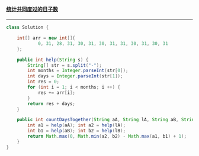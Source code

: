 #### <a href="https://leetcode.cn/problems/count-days-spent-together/">统计共同度过的日子数</a>

----------------

```java
class Solution {

    int[] arr = new int[]{
            0, 31, 28, 31, 30, 31, 30, 31, 31, 30, 31, 30, 31
    };

    public int help(String s) {
        String[] str = s.split("-");
        int months = Integer.parseInt(str[0]);
        int days = Integer.parseInt(str[1]);
        int res = 0;
        for (int i = 1; i < months; i ++) {
            res += arr[i];
        }
        return res + days;
    }

    public int countDaysTogether(String aA, String lA, String aB, String lB) {
        int a1 = help(aA); int a2 = help(lA);
        int b1 = help(aB); int b2 = help(lB);
        return Math.max(0, Math.min(a2, b2) - Math.max(a1, b1) + 1);
    }
}
```

